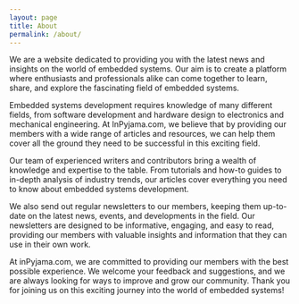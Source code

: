 ```yaml
---
layout: page
title: About
permalink: /about/
---
```


We are a  website dedicated to providing you with the latest news and insights on the world of embedded systems. Our aim is to create a platform where enthusiasts and professionals alike can come together to learn, share, and explore the fascinating field of embedded systems.

Embedded systems development requires knowledge of many different fields, from software development and hardware design to electronics and mechanical engineering. At InPyjama.com, we believe that by providing our members with a wide range of articles and resources, we can help them cover all the ground they need to be successful in this exciting field.

Our team of experienced writers and contributors bring a wealth of knowledge and expertise to the table. From tutorials and how-to guides to in-depth analysis of industry trends, our articles cover everything you need to know about embedded systems development.

We also send out regular newsletters to our members, keeping them up-to-date on the latest news, events, and developments in the field. Our newsletters are designed to be informative, engaging, and easy to read, providing our members with valuable insights and information that they can use in their own work.

At inPyjama.com, we are committed to providing our members with the best possible experience. We welcome your feedback and suggestions, and we are always looking for ways to improve and grow our community. Thank you for joining us on this exciting journey into the world of embedded systems!


[InPyjama]: https://inpyjama.com

